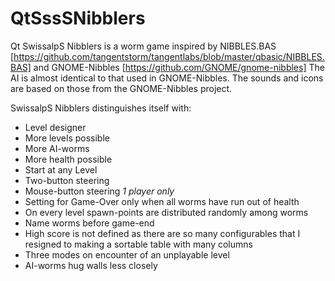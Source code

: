 # QtSssSNibblers
Qt SwissalpS Nibblers is a worm game inspired by NIBBLES.BAS
[https://github.com/tangentstorm/tangentlabs/blob/master/qbasic/NIBBLES.BAS]
and GNOME-Nibbles [https://github.com/GNOME/gnome-nibbles]
The AI is almost identical to that used in GNOME-Nibbles.
The sounds and icons are based on those from the GNOME-Nibbles project.

SwissalpS Nibblers distinguishes itself with:
- Level designer
- More levels possible
- More AI-worms
- More health possible
- Start at any Level
- Two-button steering
- Mouse-button steering *1 player only*
- Setting for Game-Over only when all worms have run out of health
- On every level spawn-points are distributed randomly among worms
- Name worms before game-end
- High score is not defined as there are so many configurables that I resigned to making a sortable table with many columns
- Three modes on encounter of an unplayable level
- AI-worms hug walls less closely
